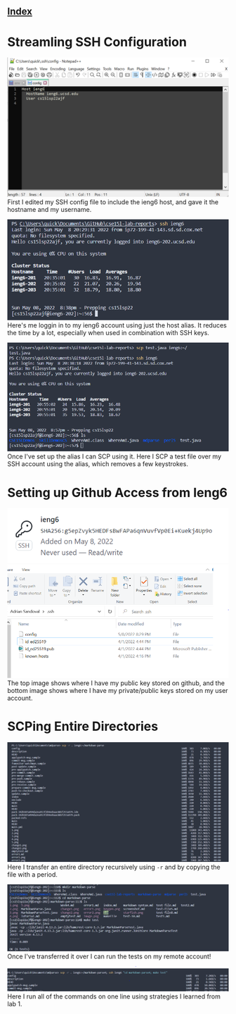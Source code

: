 ## [Index](https://asandoval2313.github.io/cse15l-lab-reports/index.html)

# Streamling SSH Configuration
![image](streamlineSSH.PNG)
First I edited my SSH config file to include the ieng6 host, and gave it the hostname and my username. 

![image](logInAlias.png)
Here's me loggin in to my ieng6 account using just the host alias. It reduces the time by a lot, especially when used in combination with SSH keys.

![image](scpAlias.PNG)
Once I've set up the alias I can SCP using it. Here I SCP a test file over my SSH account using the alias, which removes a few keystrokes. 

# Setting up Github Access from Ieng6
![image](gitPub.PNG)
![image](userKeys.PNG)
The top image shows where I have my public key stored on github, and the bottom image shows where I have my private/public keys stored on my user account. 


# SCPing Entire Directories
![image](recursiveTransfer.PNG)
Here I transfer an entire directory recursively using `-r` and by copying the file with a period. 

![image](testsOnIeng6.PNG)
Once I've transferred it over I can run the tests on my remote account!

![image](oneLineTransfer.PNG)
Here I run all of the commands on one line using strategies I learned from lab 1.